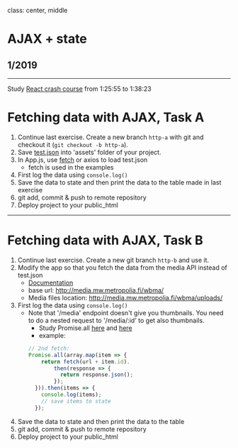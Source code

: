 class: center, middle

# AJAX + state

## 1/2019

---

Study [React crash course](https://www.youtube.com/watch?v=sBws8MSXN7A) from 1:25:55 to 1:38:23

# Fetching data with AJAX, Task A

1. Continue last exercise. Create a new branch `http-a` with git and checkout it (`git checkout -b http-a`).
1. Save [test.json](./assets/test.json) into 'assets' folder of your project.
1. In App.js, use [fetch](https://ilkkamtk.github.io/SSSF-course/Slides/JS%20recap/W1-2-JavaScript-cheat.html) or axios to load test.json
    - fetch is used in the examples
1. First log the data using `console.log()`
1. Save the data to state and then print the data to the table made in last exercise
1. git add, commit & push to remote repository
1. Deploy project to your public_html 

---

# Fetching data with AJAX, Task B

1. Continue last exercise. Create a new git branch `http-b` and use it.
1. Modify the app so that you fetch the data from the media API instead of test.json
    - [Documentation](http://media.mw.metropolia.fi/wbma/docs/)
    - base url: http://media.mw.metropolia.fi/wbma/
    - Media files location: http://media.mw.metropolia.fi/wbma/uploads/
1. First log the data using ```console.log()```
    - Note that '/media' endpoint doesn't give you thumbnails. You need to do a nested request to '/media/:id' to get also thumbnails.
        - Study Promise.all [here](https://developer.mozilla.org/en-US/docs/Web/JavaScript/Reference/Global_Objects/Promise/all) and [here](http://promise-nuggets.github.io/articles/14-map-in-parallel.html)
        - example: 
        ```javascript
        // 2nd fetch:
        Promise.all(array.map(item => {
            return fetch(url + item.id).
                then(response => {
                  return response.json();
                });
          })).then(items => {
            console.log(items);
            // save items to state
          });
        ```
1. Save the data to state and then print the data to the table
1. git add, commit & push to remote repository
1. Deploy project to your public_html 
